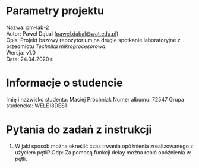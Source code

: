 # Parametry projektu

Nazwa: pm-lab-2  
Autor: Paweł Dąbal (pawel.dabal@wat.edu.pl)  
Opis: Projekt bazowy repozytorium na drugie spotkanie laboratoryjne z przedmiotu _Technika mikroprocesorowa_.  
Wersja: v1.0  
Data: 24.04.2020 r.

# Informacje o studencie

Imię i nazwisko studenta: Maciej Próchniak
Numer albumu: 72547
Grupa studencka: WELE18DES1

# Pytania do zadań z instrukcji
1. W jaki sposób można określić czas trwania opóźnienia zrealizowanego z użyciem pętli?
Odp: Za pomocą funkcji delay można robić opóźnienia w pętli.
